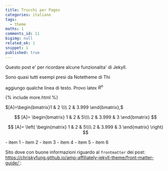 ```yaml
---
title: Trucchi per Pages
categories: italiano
tags:
  - theme
maths: 1
comments_id: 11
bigimg: null
related_ok: 1
snippet: 1
published: true
---
```

Questo post e' per ricordare alcune funzionalita' di Jekyll.

Sono quasi tutti esempi presi da Notetheme di Thi
 

aggiungo qualche linea di testo. Provo latex $R^n$

{% include more.html %}

  $[A]=\begin{bmatrix}1 & 2 \\\\ 2 & 3.999 \end{bmatrix},$

$$
[A]=
\begin{bmatrix}
1 & 2      & 5\\\\ 
2 & 3.999  & 3
\end{bmatrix}
$$


$$
[A]=
\left(
\begin{matrix}
1 & 2      & 5\\\\ 
2 & 3.999  & 3
\end{matrix}
\right)
$$



<div class="thi-columns" markdown="1">
- item 1
- item 2
- item 3
- item 4
- item 5
- item 6
</div>


Sito dove con buone informazioni riguardo al `frontmatter` dei post:
https://chriskyfung.github.io/amp-affiliately-jekyll-theme/front-matter-guide/`:







